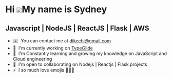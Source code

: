 Hi ![](https://user-images.githubusercontent.com/18350557/176309783-0785949b-9127-417c-8b55-ab5a4333674e.gif)My name is Sydney
==============================================================================================================================

Javascript | NodeJS | ReactJS | Flask | AWS
--------------------------------------

*   ✉️  You can contact me at [dikechi@gmail.com](mailto:dikechi@gmail.com)
*   🚀  I'm currently working on [TypeGlide](http://npmjs.com/package/typeglide)
*   🧠  I'm Constantly learning and growing my knowledge on JavaScript and Cloud engineering
*   🤝  I'm open to collaborating on Nodejs | Reactjs | Flask projects
*   ⚡  I so much love emojis 🤘😎🤘

